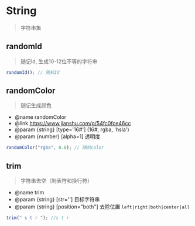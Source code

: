 # String

> 字符串集

## randomId

> 随记Id, 生成10-12位不等的字符串

```js
randomId(); // 随机Id
```

## randomColor

> 随记生成颜色

* @name randomColor
* @link https://www.jianshu.com/p/54fc0fce46cc
* @param {string} [type='16#'] (16#, rgba, 'hsla')
* @param {number} [alpha=1] 透明度

```js
randomColor("rgba", 0.8); // 随机color
```

## trim

> 字符串去空（制表符和换行符）

* @name trim
* @param {string} [str=''] 目标字符串
* @param {string} [position="both"] 去除位置 `left|right|both|center|all`

```js
trim(" s t r "); //s t r
```
